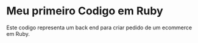 # Meu primeiro Codigo em Ruby 
Este codigo representa um back end para criar pedido de um ecommerce em Ruby.
